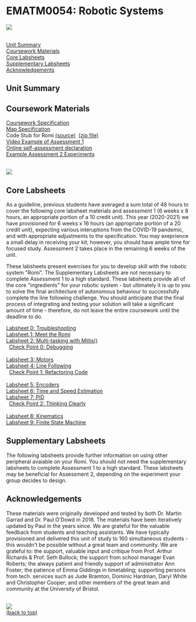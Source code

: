# EMATM0054: Robotic Systems

<img src="https://github.com/paulodowd/EMATM0054_20_21/blob/master/images/banner4.JPG?raw=true"/>
<br><br>

<a href="https://github.com/paulodowd/EMATM0054_20_21#unit-summary">Unit Summary</a>
<br>
<a href="https://github.com/paulodowd/EMATM0054_20_21#coursework-materials">Coursework Materials</a>
<br>
<a href="https://github.com/paulodowd/EMATM0054_20_21#core-labsheets">Core Labsheets</a>
<br>
<a href="https://github.com/paulodowd/EMATM0054_20_21#supplementary-labsheets">Supplementary Labsheets</a>
<br>
<a href="https://github.com/paulodowd/EMATM0054_20_21#Acknowledgements">Acknowledgements</a>
<br>

## Unit Summary

## Coursework Materials

<a href="https://github.com/paulodowd/EMATM0054_20_21/blob/master/Specifications/Coursework%20Specification.ipynb">Coursework Specification</a>
<br><a href="https://github.com/paulodowd/EMATM0054_20_21/blob/master/Specifications/Map_Specification.ipynb">Map Specification</a>
<br>Code Stub for Romi&nbsp;<a href="https://github.com/paulodowd/EMATM0054_20_21/tree/master/Romi_CodeStub">(source)</a>&nbsp;&nbsp;<a href="https://github.com/paulodowd/EMATM0054_20_21/raw/master/Zips/Romi_CodeStub.zip">(zip file)</a><br>
<a href="https://youtu.be/1KSfrGdXLC4">Video Example of Assessment 1</a><br>
<a href="https://forms.office.com/Pages/ResponsePage.aspx?id=MH_ksn3NTkql2rGM8aQVG-VYf_NwHsJJlDfANaYLGz1UOFZIUE9OTUs5S1A1Wk83VTAyMUI1TzBYUy4u">Online self-assessment declaration</a><br>
<a href="">Example Assessment 2 Experiments </a>

<br>
<img src="https://github.com/paulodowd/EMATM0054_20_21/blob/master/images/banner1.JPG?raw=true"/>
<br>

## Core Labsheets

As a guideline, previous students have averaged a sum total of 48 hours to cover the following core labsheet materials and assessment 1 (6 weeks x 8 hours, an appropriate portion of a 10 credit unit).  This year (2020-2021) we have provisioned for 6 weeks x 16 hours (an appropriate portion of a 20 credit unit), expecting various interuptions from the COVID-19 pandemic, and with appropriate adjustments to the specification. You may exeprience a small delay in receiving your kit, however, you should have ample time for focused study.  Assessment 2 takes place in the remaining 6 weeks of the unit.

These labsheets present exercises for you to develop skill with the robotic system "Romi".  The Supplementary Labsheets are not necessary to complete Assessment 1 to a high standard.  These labsheets provide all of the core "ingredients" for your robotic system - but ultimately it is up to you to solve the final architecture of autonomous behaviour to successfully complete the line following challenge. You should anticipate that the final process of integrating and testing your solution will take a significant amount of time - therefore, do not leave the entire coursework until the deadline to do.

<a href="https://github.com/paulodowd/EMATM0054_20_21/blob/master/Labsheets/Core/L0_Troubleshooting.ipynb">Labsheet 0: Troubleshooting</a>
<br><a href="https://github.com/paulodowd/EMATM0054_20_21/blob/master/Labsheets/Core/L1_MeetTheRomi.ipynb">Labsheet 1: Meet the Romi</a>
<br><a href="https://github.com/paulodowd/EMATM0054_20_21/blob/master/Labsheets/Core/L2_MultiTaskingWithMillis.ipynb">Labsheet 2: Multi-tasking with Millis()</a>
<br>&nbsp;&nbsp;<a href="https://github.com/paulodowd/EMATM0054_20_21/blob/master/Labsheets/Core/C0_Debugging.ipynb">Check Point 0: Debugging</a>
<br>
<br><a href="https://github.com/paulodowd/EMATM0054_20_21/blob/master/Labsheets/Core/L3_Motors.ipynb">Labsheet 3: Motors</a>
<br><a href="https://github.com/paulodowd/EMATM0054_20_21/blob/master/Labsheets/Core/L4_LineFollowing.ipynb">Labsheet 4: Line Following</a>
<br>&nbsp;&nbsp;<a href="https://github.com/paulodowd/EMATM0054_20_21/blob/master/Labsheets/Core/C1_Refactoring.ipynb">Check Point 1: Refactoring Code</a>
<br>
<br><a href="https://github.com/paulodowd/EMATM0054_20_21/blob/master/Labsheets/Core/L5_Encoders.ipynb">Labsheet 5: Encoders</a>
<br><a href="https://github.com/paulodowd/EMATM0054_20_21/blob/master/Labsheets/Core/L6_TimeAndSpeedEstimation.ipynb">Labsheet 6: Time and Speed Estimation</a>
<br><a href="https://github.com/paulodowd/EMATM0054_20_21/blob/master/Labsheets/Core/L7_PID.ipynb">Labsheet 7: PID</a>
<br>&nbsp;&nbsp;<a href="https://github.com/paulodowd/EMATM0054_20_21/blob/master/Labsheets/Core/C3_ThinkingClearly.ipynb">Check Point 2: Thinking Clearly</a>
<br>
<br><a href="https://github.com/paulodowd/EMATM0054_20_21/blob/master/Labsheets/Core/L8_Kinematics.ipynb">Labsheet 8: Kinematics</a>
<br><a href="https://github.com/paulodowd/EMATM0054_20_21/blob/master/Labsheets/Core/L9_FiniteStateMachine.ipynb">Labsheet 9: Finite State Machine</a>


## Supplementary Labsheets

The following labsheets provide further information on using other peripheral avaiable on your Romi.  You should not need the supplementary labsheets to complete Assessment 1 to a high standard.  These labsheets may be beneficial for Assessment 2, depending on the experiment your group decides to design.

## Acknowledgements

These materials were originally developed and tested by both Dr. Martin Garrad and Dr. Paul O'Dowd in 2018.  The materials have been iteratively updated by Paul in the years since.  We are grateful for the valuable feedback from students and teaching assistants.  We have typically provisioned and delivered this unit of study to 160 simultaneous students - this wouldn't be possible without a great team and community.  We are grateful to: the support, valuable input and critique from Prof. Arthur Richards & Prof. Seth Bullock; the support from school manager Evan Roberts; the always patient and friendly support of administrator Ann Foster; the patience of Emma Giddings in timetabling; supporting persons from tech. services such as Jude Bramton, Dominic Hardman, Daryl White and Christopher Cooper; and other members of the great team and community at the University of Bristol.

<br>
<img src="https://github.com/paulodowd/EMATM0054_20_21/blob/master/images/banner2.JPG?raw=true"/>
<br>
<a href="https://github.com/paulodowd/EMATM0054_20_21#ematm0054-robotic-systems">(back to top)</a>

